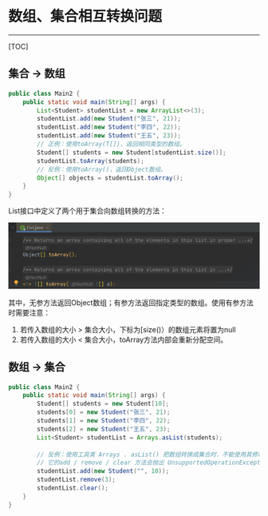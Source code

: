 # 数组、集合相互转换问题

---

[TOC]



## 集合 → 数组

```java
public class Main2 {
    public static void main(String[] args) {
        List<Student> studentList = new ArrayList<>(3);
        studentList.add(new Student("张三", 21));
        studentList.add(new Student("李四", 22));
        studentList.add(new Student("王五", 23));
        // 正例：使用toArray(T[])，返回相同类型的数组。
        Student[] students = new Student[studentList.size()];
        studentList.toArray(students);
        // 反例：使用toArray()，返回Object数组。
        Object[] objects = studentList.toArray();
    }
}
```

List接口中定义了两个用于集合向数组转换的方法：

![image-20210414102012175](markdown/数组、集合相互转换问题.assets/image-20210414102012175.png)

其中，无参方法返回Object数组；有参方法返回指定类型的数组。使用有参方法时需要注意：

1.  若传入数组的大小 > 集合大小，下标为[size()）的数组元素将置为null
2.  若传入数组的大小 < 集合大小，toArray方法内部会重新分配空间。

## 数组 → 集合

```java
public class Main2 {
    public static void main(String[] args) {
        Student[] students = new Student[10];
        students[0] = new Student("张三", 21);
        students[1] = new Student("李四", 22);
        students[2] = new Student("王五", 23);
        List<Student> studentList = Arrays.asList(students);

        // 反例：使用工具类 Arrays . asList() 把数组转换成集合时，不能使用其修改集合相关的方法，
        // 它的add / remove / clear 方法会抛出 UnsupportedOperationException 异常。
        studentList.add(new Student("", 10));
        studentList.remove(3);
        studentList.clear();
    }
}
```